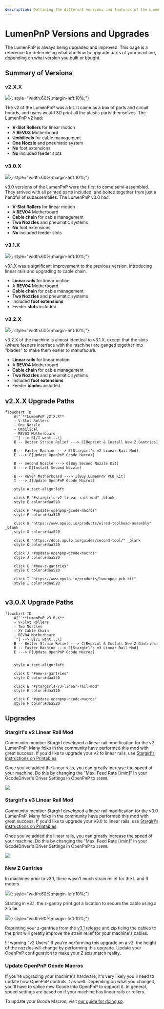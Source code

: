 ```yaml
---
description: Outlining the different versions and features of the LumenPnP
---
```


# LumenPnP Versions and Upgrades

The LumenPnP is always being upgraded and improved. This page is a reference for determining what and how to upgrade parts of your machine, depending on what version you built or bought.

## Summary of Versions

### v2.X.X

![](/byop/hero-alpha-min.png){: style="width:60%;margin-left:10%;"}

The v2 of the LumenPnP was a kit. It came as a box of parts and circuit boards, and users would 3D print all the plastic parts themselves. The LumenPnP v2 had:

- **V-Slot Rollers** for linear motion
- A **REV03** Motherboard
- **Umbilicals** for cable management
- **One Nozzle** and pneumatic system
- **No** foot extensions
- **No** included feeder slots

### v3.0.X

![](/semi-assembly/semi-hero.png){: style="width:60%;margin-left:10%;"}

v3.0 versions of the LumenPnP were the first to come semi-assembled. They arrived with all printed parts included, and bolted together from just a handful of subassemblies. The LumenPnP v3.0 had:

- **V-Slot Rollers** for linear motion
- A **REV04** Motherboard
- **Cable chain** for cable management
- **Two Nozzles** and pneumatic systems
- **No** foot extensions
- **No** included feeder slots

### v3.1.X

![](/semi-assembly-3-1/3_1.png){: style="width:60%;margin-left:10%;"}

v3.1.X was a significant improvement to the previous version, introducing linear rails and upgrading to cable chain.

- **Linear rails** for linear motion
- A **REV04** Motherboard
- **Cable chain** for cable management
- **Two Nozzles** and pneumatic systems
- Included **foot extensions**
- Feeder **slots** included

### v3.2.X

![](/semi-assembly-3-1/3_1.png){: style="width:60%;margin-left:10%;"}

v3.2.X of the machine is almost identical to v3.1.X, except that the slots (where feeders interface with the machine) are ganged together into "blades" to make them easier to manufacure.

- **Linear rails** for linear motion
- A **REV04** Motherboard
- **Cable chain** for cable management
- **Two Nozzles** and pneumatic systems
- Included **foot extensions**
- Feeder **blades** included

## v2.X.X Upgrade Paths

``` mermaid
flowchart TD
    A["`**LumenPnP v2.X.X**
    - V-Slot Rollers
    - One Nozzle
    - Umbilical
    - REV03 Motherboard
    `"] --> B[/I want...\]
    B -- Better Strain Relief ---> C[Reprint & Install New Z Gantries]

    B -- Faster Machine ---> E[Stargirl's v2 Linear Rail Mod]
    E ---> F[Update OpenPnP Gcode Macros]

    B -- Second Nozzle ---> G[Buy Second Nozzle Kit]
    G ---> K[Install Second Nozzle]

    B -- REV04 Motherboard ---> I[Buy LumenPnP PCB Kit]
    I ---> J[Update OpenPnP Gcode Macros]

    style A text-align:left

    click E "#stargirls-v2-linear-rail-mod" _blank
    style E color:#daa520

    click F "#update-openpnp-gcode-macros"
    style F color:#daa520

    click G "https://www.opulo.io/products/wired-toolhead-assembly" _blank
    style G color:#daa520

    click K "https://docs.opulo.io/guides/second-tool/" _blank
    style K color:#daa520

    click J "#update-openpnp-gcode-macros"
    style J color:#daa520

    click C "#new-z-gantries"
    style C color:#daa520

    click I "https://www.opulo.io/products/lumenpnp-pcb-kit"
    style I color:#daa520
    

```


## v3.0.X Upgrade Paths

``` mermaid
flowchart TD
    A["`**LumenPnP v3.0.X**
    - V-Slot Rollers
    - Two Nozzles
    - XY Cable Chain
    - REV04 Motherboard
    `"] --> B[/I want...\]
    B -- Better Strain Relief ---> C[Reprint & Install New Z Gantries]
    B -- Faster Machine ---> E[Stargirl's v3 Linear Rail Mod]
    E ---> F[Update OpenPnP Gcode Macros]
    

    style A text-align:left

    click C "#new-z-gantries"
    style C color:#daa520

    click E "#stargirls-v3-linear-rail-mod"
    style E color:#daa520

    click F "#update-openpnp-gcode-macros"
    style F color:#daa520

```

## Upgrades

### Stargirl's v2 Linear Rail Mod

Community member Stargirl developed a linear rail modification for the v2 LumenPnP. Many folks in the community have performed this mod with great success. If you'd like to upgrade your v2 to linear rails, use [Stargirl's instructions on Printables](https://www.printables.com/model/235331-lumen-pnp-linear-rail-mods).

Once you've added the linear rails, you can greatly increase the speed of your machine. Do this by changing the "Max. Feed Rate [/min]" in your GcodeDriver's Driver Settings in OpenPnP to `35000`.

![](img/update-speed.png)

### Stargirl's v3 Linear Rail Mod

Community member Stargirl developed a linear rail modification for the v3.0 LumenPnP. Many folks in the community have performed this mod with great success. If you'd like to upgrade your v3.0 to linear rails, use [Stargirl's instructions on Printables](https://www.printables.com/model/278803-lumenpnp-linear-rail-mods-v3).

Once you've added the linear rails, you can greatly increase the speed of your machine. Do this by changing the "Max. Feed Rate [/min]" in your GcodeDriver's Driver Settings in OpenPnP to `35000`.

![](img/update-speed.png)

### New Z Gantries

In machines prior to v3.1, there wasn't much strain relief for the L and R motors.

![](/semi-assembly/wiring/images/finished-head.JPG){: style="width:60%;margin-left:10%;"}

Starting in v3.1, the z-gantry print got a location to secure the cable using a zip tie.

![](/semi-assembly-3-1/wiring-3-1/images/zip-lh-4.JPG){: style="width:60%;margin-left:10%;"}

Reprinting your z-gantries from the [v3.1 release](https://github.com/opulo-inc/lumenpnp/releases/tag/v3.1.0) and zip tieing the cables to the print will greatly improve the strain relief for your machine's cables.

!!! warning "v2 Users"
    If you're performing this upgrade on a v2, the height of the nozzles will change by performing this upgrade. Update your OpenPnP configuration to make your Z axis match reality.

### Update OpenPnP Gcode Macros

If you're upgrading your machine's hardware, it's very likely you'll need to update how OpenPnP controls it as well. Depending on what you changed, you'll have to splice new Gcode into OpenPnP to support it. In general, speed settings are based on if your machine has linear rails or rollers.

To update your Gcode Macros, visit [our guide for doing so](/guides/update-gcode-macros).
